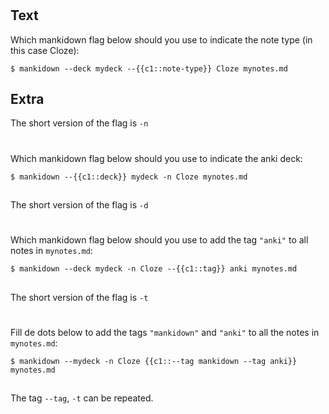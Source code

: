 # 

## Text

Which mankidown flag below should you use to indicate the note type (in this case Cloze):

```console
$ mankidown --deck mydeck --{{c1::note-type}} Cloze mynotes.md

```

## Extra

The short version of the flag is `-n`

# 
## 

Which mankidown flag below should you use to indicate the anki deck:

```console
$ mankidown --{{c1::deck}} mydeck -n Cloze mynotes.md

```

## 

The short version of the flag is `-d`

# 
## 

Which mankidown flag below should you use to add the tag `"anki"` to all notes in `mynotes.md`:

```console
$ mankidown --deck mydeck -n Cloze --{{c1::tag}} anki mynotes.md

```

## 

The short version of the flag is `-t`

# 
## 

Fill de dots below to add the tags `"mankidown"` and `"anki"` to all the notes in `mynotes.md`:

```console
$ mankidown --mydeck -n Cloze {{c1::--tag mankidown --tag anki}} mynotes.md

```

## 

The tag `--tag`, `-t` can be repeated.
